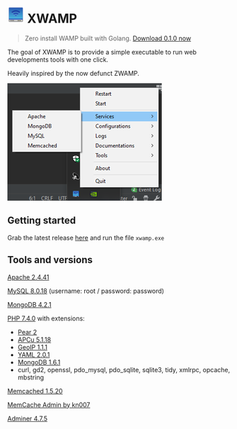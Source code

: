 # ![logo](./icon/icon_small.png) XWAMP 

> Zero install WAMP built with Golang.
[Download 0.1.0 now](https://github.com/romualdr/xwamp/releases/download/v0.1.0-alpha/xwamp-0.1.0-alpha.zip)


The goal of XWAMP is to provide a simple executable to run web developments tools with one click.

Heavily inspired by the now defunct ZWAMP.


![screenshot](./screenshot.png)

## Getting started

Grab the latest release [here](https://github.com/romualdr/xwamp/releases) and run the file `xwamp.exe`

## Tools and versions

[Apache 2.4.41](http://httpd.apache.org/)

[MySQL 8.0.18](https://www.mysql.com/fr/products/community/) (username: root / password: password)

[MongoDB 4.2.1](https://www.mongodb.com/what-is-mongodb)

[PHP 7.4.0](https://www.php.net/) with extensions:
- [Pear 2](https://pear2.php.net/)
- [APCu 5.1.18](https://pecl.php.net/package/APCu)
- [GeoIP 1.1.1](https://pecl.php.net/package/geoip)
- [YAML 2.0.1](https://pecl.php.net/package/yaml)
- [MongoDB 1.6.1](https://pecl.php.net/package/mongodb)
- curl, gd2, openssl, pdo_mysql, pdo_sqlite, sqlite3, tidy, xmlrpc, opcache, mbstring

[Memcached 1.5.20](http://memcached.org/)

[MemCache Admin by kn007](https://github.com/kn007/memcache.php)

[Adminer 4.7.5](https://www.adminer.org/)

